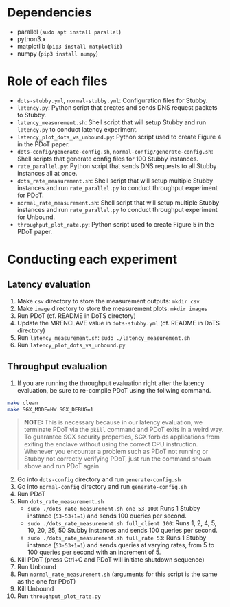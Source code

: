 # Dependencies
 - parallel (`sudo apt install parallel`)
 - python3.x
 - matplotlib (`pip3 install matplotlib`)
 - numpy (`pip3 install numpy`)

# Role of each files
 - `dots-stubby.yml`, `normal-stubby.yml`: Configuration files for Stubby.
 - `latency.py`: Python script that creates and sends DNS request packets to Stubby.
 - `latency_measurement.sh`: Shell script that will setup Stubby and run `latency.py` to conduct latency experiment.
 - `latency_plot_dots_vs_unbound.py`: Python script used to create Figure 4 in the PDoT paper.
 - `dots-config/generate-config.sh`, `normal-config/generate-config.sh`: Shell scripts that generate config files for 100 Stubby instances.
 - `rate_parallel.py`: Python script that sends DNS requests to all Stubby instances all at once.
 - `dots_rate_measurement.sh`: Shell script that will setup multiple Stubby instances and run `rate_parallel.py` to conduct throughput experiment for PDoT.
 - `normal_rate_measurement.sh`: Shell script that will setup multiple Stubby instances and run `rate_parallel.py` to conduct throughput experiment for Unbound.
 - `throughput_plot_rate.py`: Python script used to create Figure 5 in the PDoT paper.

# Conducting each experiment
## Latency evaluation
 1. Make `csv` directory to store the measurement outputs: `mkdir csv`
 2. Make `image` directory to store the measurement plots: `mkdir images`
 3. Run PDoT (cf. README in DoTS directory)
 4. Update the MRENCLAVE value in `dots-stubby.yml` (cf. README in DoTS directory)
 5. Run `latency_measurement.sh`: `sudo ./latency_measurement.sh`
 6. Run `latency_plot_dots_vs_unbound.py`

## Throughput evaluation
 1. If you are running the throughput evaluation right after the latency evaluation, be sure to re-compile PDoT using the follwing command.
 ```bash
 make clean
 make SGX_MODE=HW SGX_DEBUG=1
 ```
 > **NOTE:** This is necessary because in our latency evaluation, we terminate PDoT via the `pkill` command and PDoT exits in a weird way. To guarantee SGX security properties, SGX forbids applications from exiting the enclave without using the correct CPU instruction. Whenever you encounter a problem such as PDoT not running or Stubby not correctly verifying PDoT, just run the command shown above and run PDoT again.
 2. Go into `dots-config` directory and run `generate-config.sh`
 3. Go into `normal-config` directory and run `generate-config.sh`
 4. Run PDoT
 5. Run `dots_rate_measurement.sh`
     - `sudo ./dots_rate_measurement.sh one 53 100`: Runs 1 Stubby instance (`53-53+1=1`) and sends 100 queries per second.
     - `sudo ./dots_rate_measurement.sh full_client 100`: Runs 1, 2, 4, 5, 10, 20, 25, 50 Stubby instances and sends 100 queries per second.
     - `sudo ./dots_rate_measurement.sh full_rate 53`: Runs 1 Stubby instance (`53-53+1=1`) and sends queries at varying rates, from 5 to 100 queries per second with an increment of 5.
 6. Kill PDoT (press Ctrl+C and PDoT will initiate shutdown sequence)
 7. Run Unbound
 8. Run `normal_rate_measurement.sh` (arguments for this script is the same as the one for PDoT)
 9. Kill Unbound
 10. Run `throughput_plot_rate.py`